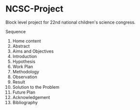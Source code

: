 # NCSC-Project
Block level project for 22nd national children's science congress.

Sequence
1. Home content
2. Abstract
3. Aims and Objectives
4. Introduction
5. Hypothesis
6. Work Plan
7. Methodology
8. Observation
9. Result
10. Solution to the Problem
11. Future Plan
12. Acknowledgement
13. Bibliography

